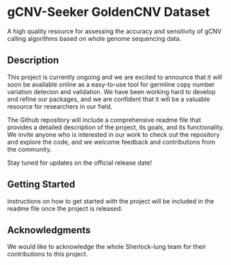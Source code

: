 # gCNV-Seeker GoldenCNV Dataset
A high quality resource for assessing the accuracy and sensitivity of gCNV calling algorithms based on whole genome sequencing data.

## Description

This project is currently ongoing and we are excited to announce that it will soon be available online as a easy-to-use tool for germline copy number variation detecion and validation. We have been working hard to develop and refine our packages, and we are confident that it will be a valuable resource for researchers in our field. 

The Github repository will include a comprehensive readme file that provides a detailed description of the project, its goals, and its functionality. We invite anyone who is interested in our work to check out the repository and explore the code, and we welcome feedback and contributions from the community.

Stay tuned for updates on the official release date!

## Getting Started

Instructions on how to get started with the project will be included in the readme file once the project is released.


## Acknowledgments

We would like to acknowledge the whole Sherlock-lung team for their contributions to this project.

